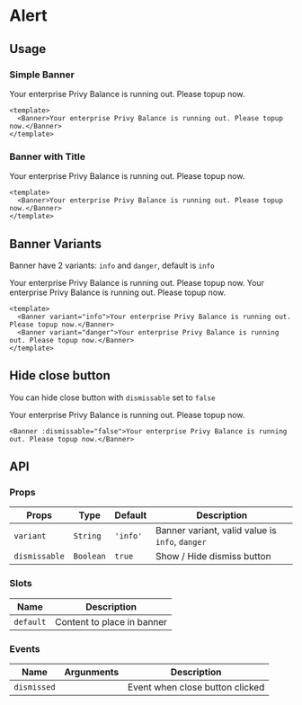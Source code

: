 <script setup>
  import Banner from './Banner.vue'
</script>

# Alert

## Usage

### Simple Banner

<Banner>Your enterprise Privy Balance is running out. Please topup now.</Banner>

```vue
<template>
  <Banner>Your enterprise Privy Balance is running out. Please topup now.</Banner>
</template>
```

### Banner with Title

<Banner>Your enterprise Privy Balance is running out. Please topup now.</Banner>

```vue
<template>
  <Banner>Your enterprise Privy Balance is running out. Please topup now.</Banner>
</template>
```

## Banner Variants

Banner have 2 variants: `info` and `danger`, default is `info`

<Banner variant="info">Your enterprise Privy Balance is running out. Please topup now.</Banner>
<Banner variant="danger">Your enterprise Privy Balance is running out. Please topup now.</Banner>

```vue
<template>
  <Banner variant="info">Your enterprise Privy Balance is running out. Please topup now.</Banner>
  <Banner variant="danger">Your enterprise Privy Balance is running out. Please topup now.</Banner>
</template>
```

## Hide close button

You can hide close button with `dismissable` set to `false`

<Banner :dismissable="false">Your enterprise Privy Balance is running out. Please topup now.</Banner>

```vue
<Banner :dismissable="false">Your enterprise Privy Balance is running out. Please topup now.</Banner>
```

## API

### Props

| Props         | Type      | Default  | Description                                     |
|---------------|-----------|----------|-------------------------------------------------|
| `variant`     | `String`  | `'info'` | Banner variant, valid value is `info`, `danger` |
| `dismissable` | `Boolean` | `true`   | Show / Hide dismiss button                      |

### Slots
| Name      | Description                |
|-----------|----------------------------|
| `default` | Content to place in banner |

### Events

| Name        | Argunments | Description                     |
|-------------|------------|---------------------------------|
| `dismissed` |            | Event when close button clicked |
